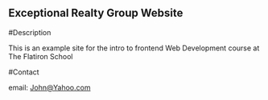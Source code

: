 Exceptional Realty Group Website
---

#Description

This is an example site for the intro to frontend Web Development course at The Flatiron School

#Contact

email: John@Yahoo.com